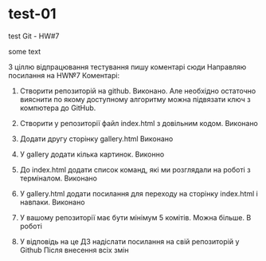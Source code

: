 # test-01

test Git - HW#7

some text

З ціллю відпрацювання тестування пишу коментарі сюди
Направляю посилання на HW№7
Коментарі:

1. Створити репозиторій на github.
   Виконано. Але необхідно остаточно вияснити по якому доступному алгоритму можна підвязати ключ з компютера до GitHub.

2. Створити у репозиторії файл index.html з довільним кодом.
   Виконано

3. Додати другу сторінку gallery.html
   Виконано

4. У gallery додати кілька картинок.
   Виконно

5. До index.html додати список команд, які ми розглядали на роботі з терміналом.
   Виконано

6. У gallery.html додати посилання для переходу на сторінку index.html і навпаки.
   Виконано

7. У вашому репозиторії має бути мінімум 5 комітів. Можна більше.
   В роботі

8. У відповідь на це ДЗ надіслати посилання на свій репозиторій у Github
   Після внесення всіх змін
